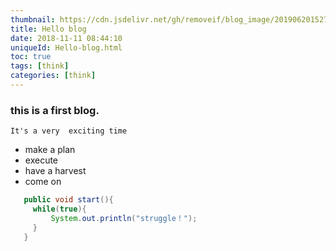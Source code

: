 ```yaml
---
thumbnail: https://cdn.jsdelivr.net/gh/removeif/blog_image/20190620152744.png
title: Hello blog
date: 2018-11-11 08:44:10
uniqueId: Hello-blog.html
toc: true
tags: [think]
categories: [think]
---
```

### this is a first blog.
`It's a very  exciting time`
* make a plan
* execute
* have a harvest
* come on

```java
   public void start(){
     while(true){
         System.out.println("struggle！");
     }
   }
```
